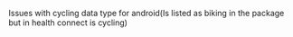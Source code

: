 Issues with cycling data type for android(Is listed as biking in the package but in health connect is cycling)

